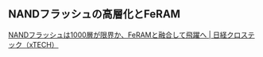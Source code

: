 ## NANDフラッシュの高層化とFeRAM

[NANDフラッシュは1000層が限界か、FeRAMと融合して飛躍へ | 日経クロステック（xTECH）](https://xtech.nikkei.com/atcl/nxt/column/18/03059/022500007/)
